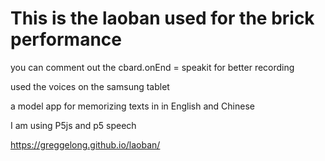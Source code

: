 # This is the laoban used for the brick performance

you can comment out the cbard.onEnd = speakit   for better recording

used the voices on the samsung tablet

a model app for memorizing texts in in English and Chinese

I am using P5js and p5 speech

https://greggelong.github.io/laoban/
